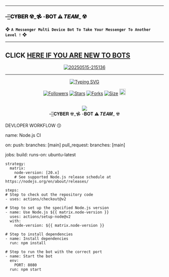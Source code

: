 ---------

###  —͟͟͞͞𝐂𝐘𝐁𝐄𝐑 ☢️_𖣘 -𝐁𝐎𝐓 ⚠️ 𝑻𝑬𝑨𝑴_ ☢️
❖ **`A Messenger Multi Device Bot To Take Your Messenger To Another Level !`** ❖

----------

## CLICK <a href="https://github.com/cyber-Shakil/CYBER-BOT-COMMUNITY/issues">HERE IF YOU ARE NEW TO BOTS</a>

<p align="center">
  <a href="https://postimg.cc/QHC0ZhjF" target="_blank">
    <img src="https://i.postimg.cc/c4MjYLjB/20250515-215136.jpg" border="0" alt="20250515-215136"/>
  </a>
</p>

-------

<p align="center">
  <a href="#"><img src="http://readme-typing-svg.herokuapp.com?color=cyan&center=true&vCenter=true&multiline=false&lines=`𝗜𝘀𝗹𝗮𝗺𝗶𝗰𝗸+𝗰𝗵𝗮𝘁+𝗯𝗼𝘁+V2`" alt="Typing SVG"></a>
</p>

<p align="center">
  <a href="https://github.com/cyber-Shakil/"><img title="Followers" src="https://img.shields.io/github/followers/cyber-Shakil?color=blue&style=flat-square"></a>
  <a href="https://github.com/cyber-Shakil/CYBER-BOT-COMMUNITY/stargazers/"><img title="Stars" src="https://img.shields.io/github/stars/cyber-Shakil/CYBER-BOT-COMMUNITY/?color=blue&style=flat-square"></a>
  <a href="https://github.com/cyber-Shakil/CYBER-BOT-COMMUNITY/network/members"><img title="Forks" src="https://img.shields.io/github/forks/cyber-Shakil/CYBER-BOT-COMMUNITY?color=blue&style=flat-square"></a>
  <a href="https://github.com/cyber-Shakil/CYBER-BOT-COMMUNITY/"><img title="Size" src="https://img.shields.io/github/repo-size/cyber-Shakil/CYBER-BOT-COMMUNITY?style=flat-square&color=blue"></a>
  <a href="https://github.com/cyber-Shakil/CYBER-BOT-COMMUNITY/graphs/commit-activity"><img height="20" src="https://img.shields.io/badge/Maintained%3F-yes-green.svg"></a>
</p>

<div align="center"><br> 
  <img src="https://profile-counter.glitch.me/SILENT-SOBX-MD/count.svg" /><br>—͟͟͞͞𝐂𝐘𝐁𝐄𝐑 ☢️_𖣘 -𝐁𝐎𝐓 ⚠️ 𝑻𝑬𝑨𝑴_ ☢️
</div>




DEVLOPER WORKFLOW 😗

name: Node.js CI

on:
  push:
    branches: [main]
  pull_request:
    branches: [main]

jobs:
  build:
    runs-on: ubuntu-latest

    strategy:
      matrix:
        node-version: [20.x]
        # See supported Node.js release schedule at https://nodejs.org/en/about/releases/

    steps:
    # Step to check out the repository code
    - uses: actions/checkout@v2

    # Step to set up the specified Node.js version
    - name: Use Node.js ${{ matrix.node-version }}
      uses: actions/setup-node@v2
      with:
        node-version: ${{ matrix.node-version }}

    # Step to install dependencies
    - name: Install dependencies
      run: npm install

    # Step to run the bot with the correct port
    - name: Start the bot
      env:
        PORT: 8080
      run: npm start
